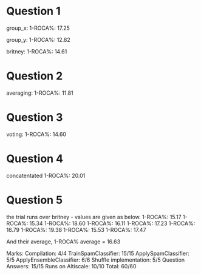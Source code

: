 Question 1
==============
group_x:
1-ROCA%: 17.25

group_y:
1-ROCA%: 12.82

britney:
1-ROCA%: 14.61

Question 2
==============
averaging:
1-ROCA%: 11.81

Question 3
==============
voting:
1-ROCA%: 14.60

Question 4
==============
concatentated
1-ROCA%: 20.01

Question 5
==============
the trial runs over britney - values are given as below.
1-ROCA%: 15.17
1-ROCA%: 15.34
1-ROCA%: 18.60
1-ROCA%: 16.11
1-ROCA%: 17.23
1-ROCA%: 16.79
1-ROCA%: 19.38
1-ROCA%: 15.53
1-ROCA%: 17.47

And their average,
1-ROCA% average = 16.63

Marks:
Compilation: 4/4
TrainSpamClassifier: 15/15
ApplySpamClassifier: 5/5
ApplyEnsembleClassifier: 6/6
Shuffle implementation: 5/5
Question Answers: 15/15
Runs on Altiscale: 10/10
Total: 60/60


